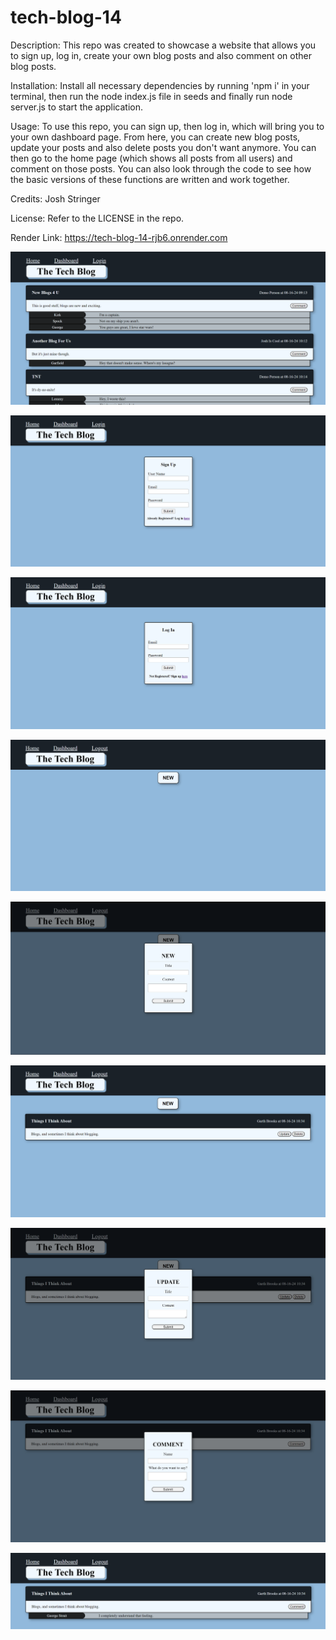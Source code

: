 # tech-blog-14

Description: This repo was created to showcase a website that allows you to sign up, log in, create your own blog posts and also comment on other blog posts.

Installation: Install all necessary dependencies by running 'npm i' in your terminal, then run the node index.js file in seeds and finally run node server.js to start the application.

Usage: To use this repo, you can sign up, then log in, which will bring you to your own dashboard page. From here, you can create new blog posts, update your posts and also delete posts you don't want anymore. You can then go to the home page (which shows all posts from all users) and comment on those posts. You can also look through the code to see how the basic versions of these functions are written and work together.

Credits: Josh Stringer

License: Refer to the LICENSE in the repo.

Render Link: https://tech-blog-14-rjb6.onrender.com

![home](image.png)

![signup](image-1.png)

![login](image-2.png)

![emptydash](image-3.png)

![newblog](image-4.png)

![dashwithblog](image-6.png)

![update](image-5.png)

![addcomment](image-7.png)

![blogwithcomment](image-8.png)
